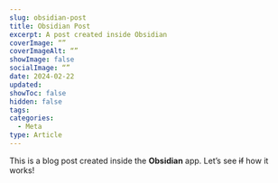 ```yaml
---
slug: obsidian-post
title: Obsidian Post
excerpt: A post created inside Obsidian
coverImage: “”
coverImageAlt: “”
showImage: false
socialImage: “”
date: 2024-02-22
updated: 
showToc: false
hidden: false
tags: 
categories:
  - Meta
type: Article
---
```


This is a blog post created inside the **Obsidian** app. Let’s see ~~if~~ how it works!